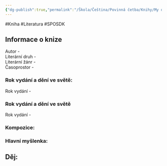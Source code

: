 ```yaml
---
{"dg-publish":true,"permalink":"/Škola/Čeština/Povinná četba/Knihy/My děti ze stanice zoo/","created":"2024-03-18T20:55:44.847+01:00","updated":"2024-03-13T18:28:24.719+01:00"}
---
```


#Kniha #Literatura #SPOSDK
## Informace o knize
Autor -  
Literární druh -  
Literární žánr -  
Časoprostor -
### Rok vydání a dění ve světě:
Rok vydání -
### Rok vydání a dění ve světě
Rok vydání -
### Kompozice:

### Hlavní myšlenka:

## Děj: